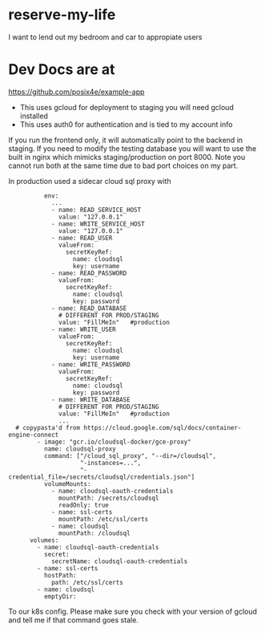 # reserve-my-life
I want to lend out my bedroom and car to appropiate users

# Dev Docs are at
https://github.com/posix4e/example-app
 - This uses gcloud for deployment to staging you will need gcloud installed
 - This uses auth0 for authentication and is tied to my account info


If you run the frontend only, it will automatically point to the backend in staging.
 If you need to modify the testing database you will want to use the built in nginx
which mimicks staging/production on port 8000. Note you cannot run both at the same 
time due to bad port choices on my part.


In production used a sidecar cloud sql proxy with
```
          env:
            ...
            - name: READ_SERVICE_HOST
              value: "127.0.0.1"
            - name: WRITE_SERVICE_HOST
              value: "127.0.0.1"
            - name: READ_USER
              valueFrom:
                secretKeyRef:
                  name: cloudsql
                  key: username
            - name: READ_PASSWORD
              valueFrom:
                secretKeyRef:
                  name: cloudsql
                  key: password
            - name: READ_DATABASE
              # DIFFERENT FOR PROD/STAGING
              value: "FillMeIn"   #production
            - name: WRITE_USER
              valueFrom:
                secretKeyRef:
                  name: cloudsql
                  key: username
            - name: WRITE_PASSWORD
              valueFrom:
                secretKeyRef:
                  name: cloudsql
                  key: password
            - name: WRITE_DATABASE
              # DIFFERENT FOR PROD/STAGING
              value: "FillMeIn"   #production
              ...
  # copypasta'd from https://cloud.google.com/sql/docs/container-engine-connect
        - image: "gcr.io/cloudsql-docker/gce-proxy"
          name: cloudsql-proxy
          command: ["/cloud_sql_proxy", "--dir=/cloudsql",
                    "-instances=...",
                    "-credential_file=/secrets/cloudsql/credentials.json"]
          volumeMounts:
            - name: cloudsql-oauth-credentials
              mountPath: /secrets/cloudsql
              readOnly: true
            - name: ssl-certs
              mountPath: /etc/ssl/certs
            - name: cloudsql
              mountPath: /cloudsql
      volumes:
        - name: cloudsql-oauth-credentials
          secret:
            secretName: cloudsql-oauth-credentials
        - name: ssl-certs
          hostPath:
            path: /etc/ssl/certs
        - name: cloudsql
          emptyDir:
``` 
To our k8s config. Please make sure you check with your version of gcloud and tell me if that command goes stale. 
